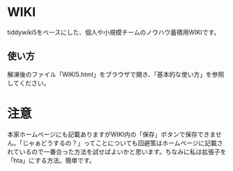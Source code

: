 # WIKI
tiddywiki5をベースにした、個人や小規模チームのノウハウ蓄積用WIKIです。

## 使い方
解凍後のファイル「WIKI5.html」をブラウザで開き、「基本的な使い方」を参照してください。

# 注意
本家ホームページにも記載ありますがWIKI内の「保存」ボタンで保存できません。「じゃぁどうするの？」ってことについても回避策はホームページに記載されているので一番合った方法を試せばよいかと思います。ちなみに私は拡張子を「hta」にする方法。簡単です。
